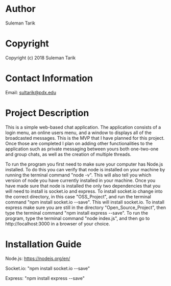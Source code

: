 # Author
Suleman Tarik

# Copyright
Copyright (c) 2018 Suleman Tarik

# Contact Information
Email: sultarik@pdx.edu

# Project Description
This is a simple web-based chat application. The application consists of a login menu, an online users menu, and a window to displays all of the broadcasted messages. This is the MVP that I have planned for this project. Once those are completed I plan on adding other functionalities to the application such as private messaging between yours both one-two-one and group chats, as well as the creation of multiple threads. 

To run the program you first need to make sure your computer has Node.js installed. To do this you can verify that node is installed on your machine by running the terminal command "node -v". This will also tell you which version of node you have currently installed in your machine. Once you have made sure that node is installed the only two dependencies that you will need to install is socket.io and express. To install socket.io change into the correct directory, in this case "OSS_Project", and run the terminal command "npm install socket.io --save". This will install socket.io. To install express make sure you are still in the directory "Open_Source_Project", then type the terminal command "npm install express --save". To run the program, type the terminal command "node index.js", and then go to http://localhost:3000 in a browser of your choice.

# Installation Guide
Node.js: https://nodejs.org/en/

Socket.io: "npm install socket.io --save"

Express: "npm install express --save"
